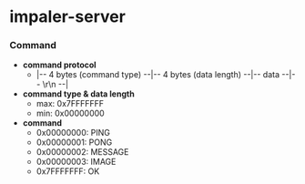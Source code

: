 # impaler-server


### Command
  - __command protocol__
    - |-- 4 bytes (command type) --|-- 4 bytes (data length) --|-- data --|-- \r\n --|
  - __command type & data length__
    - max: 0x7FFFFFFF
    - min: 0x00000000
  - __command__
    - 0x00000000: PING
    - 0x00000001: PONG
    - 0x00000002: MESSAGE
    - 0x00000003: IMAGE
    - 0x7FFFFFFF: OK
